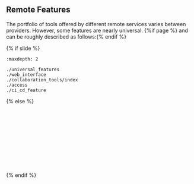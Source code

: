 ## Remote Features

The portfolio of tools offered by different remote services varies between providers. However, some features are nearly universal. {%if page %} and can be roughly described as follows:{% endif %}

{% if slide %}
<!-- BUILDING THE SLIDES -->
```{toctree}
:maxdepth: 2

./universal_features
./web_interface
./collaboration_tools/index
./access
./ci_cd_feature

```
{% else %}
```{include} ./universal_features.md
```
```{include} ./web_interface.md
```
```{include} ./collaboration_tools/index.md
```
```{include} ./collaboration_tools/issues.md
```
```{include} ./collaboration_tools/merge_pull_requests.md
```
```{include} ./collaboration_tools/milestones.md
```
```{include} ./collaboration_tools/labels.md
```
```{include} ./collaboration_tools/activity_tracking.md
```
```{include} ./collaboration_tools/newsfeed_vs_githistory.md
```
```{include} ./collaboration_tools/note_on_collaboration.md
```
```{include} ./access.md
```
```{include} ./ci_cd_feature.md
```
{% endif %}
